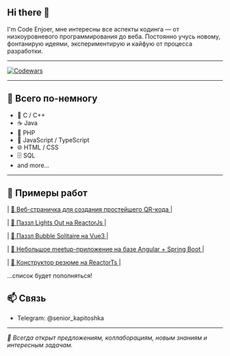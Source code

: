 ## Hi there 👋

I'm Code Enjoer, мне интересны все аспекты кодинга — от низкоуровневого программирования до веба.
Постоянно учусь новому, фонтанирую идеями, экспериментирую и кайфую от процесса разработки.

---
[![Codewars](https://www.codewars.com/users/senior_kapitoshka/badges/large?theme=light)](https://www.codewars.com/users/senior_kapitoshka)

---

## 🧠 Всего по-немногу

- 🔹 C / C++
- ☕ Java
- 🐘 PHP
- 📜 JavaScript / TypeScript
- 🌐 HTML / CSS
- 🗄️ SQL
- and more...


---

## 🚧 Примеры работ

| [🔗 Веб-страничка для создания простейшего QR-кода ](https://senior-kapitoshka.github.io/Simple-QR-Code-Generator-Web-App) | 

| [🔗 Паззл Lights Out на ReactorJs ](https://senior-kapitoshka.github.io/Lights-Out-Puzzle-ReactJS/) | 

| [🔗 Паззл Bubble Solitaire на Vue3 ](https://senior-kapitoshka.github.io/Bubble-Solitaire-Puzzle-Vue-3) | 

| [🔗 Небольшое meetup-приложение на базе Angular + Spring Boot ](https://hit-it-off-fullstack-angular-spring.onrender.com/) | 

| [🔗 Конструктор резюме на ReactorTs ](https://senior-kapitoshka.github.io/Resume-Constructor-ReactTS) |

...список будет пополняться!

## 📫 Связь

- Telegram: @senior_kapitoshka

---

_💬 Всегда открыт предложениям, коллаборациям, новым знаниям и интересным задачам._

